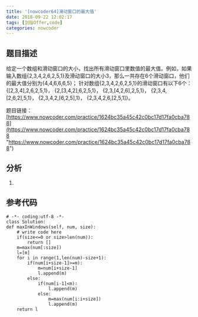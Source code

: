 ```yaml
---
title: '[nowcoder64]滑动窗口的最大值'
date: 2018-09-22 12:02:17
tags: [剑指Offer,code]
categories: nowcoder
---
```


## 题目描述

给定一个数组和滑动窗口的大小，找出所有滑动窗口里数值的最大值。例如，如果输入数组{2,3,4,2,6,2,5,1}及滑动窗口的大小3，那么一共存在6个滑动窗口，他们的最大值分别为{4,4,6,6,6,5}； 针对数组{2,3,4,2,6,2,5,1}的滑动窗口有以下6个： {[2,3,4],2,6,2,5,1}， {2,[3,4,2],6,2,5,1}， {2,3,[4,2,6],2,5,1}， {2,3,4,[2,6,2],5,1}， {2,3,4,2,[6,2,5],1}， {2,3,4,2,6,[2,5,1]}。

题目链接： [https://www.nowcoder.com/practice/1624bc35a45c42c0bc17d17fa0cba788](https://www.nowcoder.com/practice/1624bc35a45c42c0bc17d17fa0cba788 "https://www.nowcoder.com/practice/1624bc35a45c42c0bc17d17fa0cba788")

<!-- more -->

## 分析

1. 


## 参考代码

	# -*- coding:utf-8 -*-
	class Solution:
    def maxInWindows(self, num, size):
        # write code here
        if(size<=0 or size>len(num)):
            return []
        m=max(num[:size])
        l=[m]
        for i in range(1,len(num)-size+1):
            if(num[i+size-1]>=m):
                m=num[i+size-1]
                l.append(m)
            else:
                if(num[i-1]<m):
                    l.append(m)
                else:
                    m=max(num[i:i+size])
                    l.append(m)
        return l
